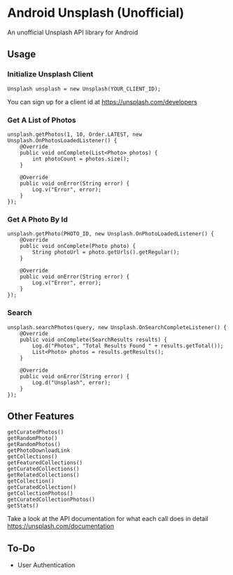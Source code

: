 # Android Unsplash (Unofficial)
An unofficial Unsplash API library for Android

## Usage

### Initialize Unsplash Client
~~~~~
Unsplash unsplash = new Unsplash(YOUR_CLIENT_ID);
~~~~~
You can sign up for a client id at <https://unsplash.com/developers>

### Get A List of Photos
~~~~~
unsplash.getPhotos(1, 10, Order.LATEST, new Unsplash.OnPhotosLoadedListener() {
    @Override
    public void onComplete(List<Photo> photos) {
        int photoCount = photos.size();
    }

    @Override
    public void onError(String error) {
        Log.v("Error", error);
    }
});
~~~~~

### Get A Photo By Id
~~~~~
unsplash.getPhoto(PHOTO_ID, new Unsplash.OnPhotoLoadedListener() {
    @Override
    public void onComplete(Photo photo) {
        String photoUrl = photo.getUrls().getRegular();
    }

    @Override
    public void onError(String error) {
        Log.v("Error", error);
    }
});
~~~~~

### Search
~~~~~
unsplash.searchPhotos(query, new Unsplash.OnSearchCompleteListener() {
    @Override
    public void onComplete(SearchResults results) {
        Log.d("Photos", "Total Results Found " + results.getTotal());
        List<Photo> photos = results.getResults();
    }

    @Override
    public void onError(String error) {
        Log.d("Unsplash", error);
    }
});
~~~~~

## Other Features
~~~~~
getCuratedPhotos()
getRandomPhoto()
getRandomPhotos()
getPhotoDownloadLink
getCollections()
getFeaturedCollections()
getCuratedCollections()
getRelatedCollections()
getCollection()
getCuratedCollection()
getCollectionPhotos()
getCuratedCollectionPhotos()
getStats()
~~~~~

Take a look at the API documentation for what each call does in detail <https://unsplash.com/documentation>

## To-Do
+ User Authentication
